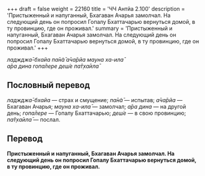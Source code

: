 +++
draft = false
weight = 22160
title = 'ЧЧ Антйа 2.100'
description = 'Пристыженный и напуганный, Бхагаван Ачарья замолчал. На следующий день он попросил Гопалу Бхаттачарью вернуться домой, в ту провинцию, где он проживал.'
summary = 'Пристыженный и напуганный, Бхагаван Ачарья замолчал. На следующий день он попросил Гопалу Бхаттачарью вернуться домой, в ту провинцию, где он проживал.'
+++

_ладжджа̄-бхайа па̄н̃а̄ а̄ча̄рйа мауна ха-ила̄  
а̄ра дина гопа̄лере деш́е па̄т̣ха̄ила̄_

## Пословный перевод

_ладжджа̄_\-_бхайа_ — страх и смущение; _па̄н̃а̄_ — испытав; _а̄ча̄рйа_ — Бхагаван Ачарья; _мауна_ _ха_\-_ила̄_ — замолчал; _а̄ра_ _дина_ — на другой день; _гопа̄лере_ — Гопалу Бхаттачарью; _деш́е_ — в свою провинцию; _па̄т̣ха̄ила̄_ — послал.

## Перевод

**Пристыженный и напуганный, Бхагаван Ачарья замолчал. На следующий день он попросил Гопалу Бхаттачарью вернуться домой, в ту провинцию, где он проживал.**
